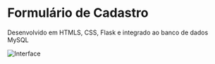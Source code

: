 <h1>Formulário de Cadastro</h1>
<p>Desenvolvido em HTMLS, CSS, Flask e integrado ao banco de dados MySQL</p>

![Interface](https://user-images.githubusercontent.com/98194579/185707053-28db23d8-49eb-49cf-8181-f96f56341d2c.png)

